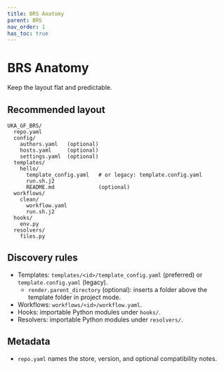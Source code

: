 ```yaml
---
title: BRS Anatomy
parent: BRS
nav_order: 1
has_toc: true
---
```


# BRS Anatomy

Keep the layout flat and predictable.

## Recommended layout
```
UKA_GF_BRS/
  repo.yaml
  config/
    authors.yaml   (optional)
    hosts.yaml     (optional)
    settings.yaml  (optional)
  templates/
    hello/
      template_config.yaml   # or legacy: template.config.yaml
      run.sh.j2
      README.md              (optional)
  workflows/
    clean/
      workflow.yaml
      run.sh.j2
  hooks/
    env.py
  resolvers/
    files.py
```

## Discovery rules
- Templates: `templates/<id>/template_config.yaml` (preferred) or `template.config.yaml` (legacy).
  - `render.parent_directory` (optional): inserts a folder above the template folder in project mode.
- Workflows: `workflows/<id>/workflow.yaml`.
- Hooks: importable Python modules under `hooks/`.
- Resolvers: importable Python modules under `resolvers/`.

## Metadata
- `repo.yaml` names the store, version, and optional compatibility notes.
